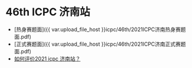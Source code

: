 # 46th ICPC 济南站

- [热身赛题面]({{ var.upload_file_host }}icpc/46th/2021ICPC济南热身赛题面.pdf)
- [正式赛题面]({{ var.upload_file_host }}icpc/46th/2021ICPC济南正式赛题面.pdf)
- [如何评价2021 icpc 济南站？](https://www.zhihu.com/question/494904201)
